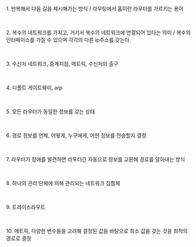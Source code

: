 <p>1. 반복해서 다음 길을 제시해가는 방식 / 라우팅에서 홉이란 라우터를 가르키는 용어</p><br>
<p>2. 복수의 네트워크를 가지고, 거기서 복수의 네트워크에 연결되어 있다는 의미 / 복수의 인터페이스를 가질 수 있으며 각각의 다른 ip주소를 갖는다.</p><br>
<p>3. 수신처 네트워크, 중계지점, 메트릭, 수신처의 출구</p><br>
<p>4. 디폴트 게이트웨이, arp</p><br>
<p>5. 모든 라우터가 동일한 정보를 갖는 상태</p><br>
<p>6. 경로 정보를 언제, 어떻게, 누구에게, 어떤 정보를 전송할지 결정</p><br>
<p>7. 라우터가 장애를 발견하면 라우터간 자동으로 정보를 교환해 경로를 알아내는 방식</p><br>
<p>8. 하나의 관리 단체에 의해 관리되는 네트워크 집합체</p><br>
<p>9. 트레이스라우트</p><br>
<p>10. 메트릭, 다양한 변수들을 고려해 결정된 값을 바탕으로 최소 값을 갖는 것을 최적의 경로로 결정</p><br>
